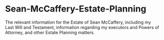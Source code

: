 # Sean-McCaffery-Estate-Planning
The relevant information for the Estate of Sean McCaffery, including my Last Will and Testament, information regarding my executors and Powers of Attorney, and other Estate Planning matters.
